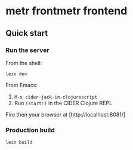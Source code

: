 # metr frontmetr frontend

## Quick start

### Run the server

From the shell:

```
lein dev
```

From Emacs:

1. `M-x cider-jack-in-clojurescript`
2. Run `(start!)` in the CIDER Clojure REPL

Fire then your browser at [http://localhost:8081/]

### Production build

```
lein build
```

